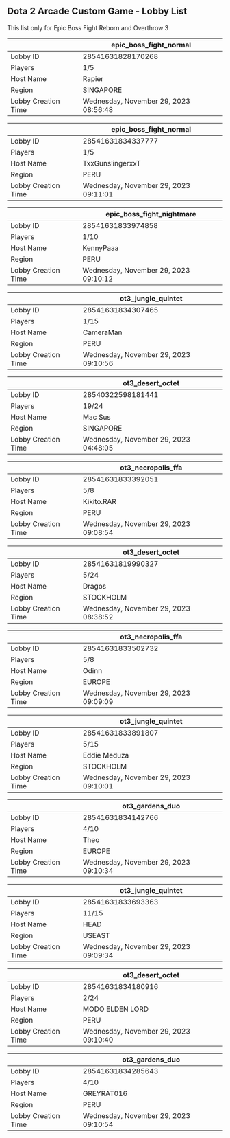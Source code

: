 ## Dota 2 Arcade Custom Game - Lobby List

This list only for Epic Boss Fight Reborn and Overthrow 3

|  | epic_boss_fight_normal |
| ------ | ------ |
| Lobby ID | 28541631828170268 |
| Players | 1/5 |
| Host Name | Rapier |
| Region | SINGAPORE |
| Lobby Creation Time | Wednesday, November 29, 2023 08:56:48 |


|  | epic_boss_fight_normal |
| ------ | ------ |
| Lobby ID | 28541631834337777 |
| Players | 1/5 |
| Host Name | TxxGunslingerxxT |
| Region | PERU |
| Lobby Creation Time | Wednesday, November 29, 2023 09:11:01 |


|  | epic_boss_fight_nightmare |
| ------ | ------ |
| Lobby ID | 28541631833974858 |
| Players | 1/10 |
| Host Name | KennyPaaa |
| Region | PERU |
| Lobby Creation Time | Wednesday, November 29, 2023 09:10:12 |


|  | ot3_jungle_quintet |
| ------ | ------ |
| Lobby ID | 28541631834307465 |
| Players | 1/15 |
| Host Name | CameraMan |
| Region | PERU |
| Lobby Creation Time | Wednesday, November 29, 2023 09:10:56 |


|  | ot3_desert_octet |
| ------ | ------ |
| Lobby ID | 28540322598181441 |
| Players | 19/24 |
| Host Name | Mac Sus |
| Region | SINGAPORE |
| Lobby Creation Time | Wednesday, November 29, 2023 04:48:05 |


|  | ot3_necropolis_ffa |
| ------ | ------ |
| Lobby ID | 28541631833392051 |
| Players | 5/8 |
| Host Name | Kikito.RAR |
| Region | PERU |
| Lobby Creation Time | Wednesday, November 29, 2023 09:08:54 |


|  | ot3_desert_octet |
| ------ | ------ |
| Lobby ID | 28541631819990327 |
| Players | 5/24 |
| Host Name | Dragos |
| Region | STOCKHOLM |
| Lobby Creation Time | Wednesday, November 29, 2023 08:38:52 |


|  | ot3_necropolis_ffa |
| ------ | ------ |
| Lobby ID | 28541631833502732 |
| Players | 5/8 |
| Host Name | Odinn |
| Region | EUROPE |
| Lobby Creation Time | Wednesday, November 29, 2023 09:09:09 |


|  | ot3_jungle_quintet |
| ------ | ------ |
| Lobby ID | 28541631833891807 |
| Players | 5/15 |
| Host Name | Eddie Meduza |
| Region | STOCKHOLM |
| Lobby Creation Time | Wednesday, November 29, 2023 09:10:01 |


|  | ot3_gardens_duo |
| ------ | ------ |
| Lobby ID | 28541631834142766 |
| Players | 4/10 |
| Host Name | Theo |
| Region | EUROPE |
| Lobby Creation Time | Wednesday, November 29, 2023 09:10:34 |


|  | ot3_jungle_quintet |
| ------ | ------ |
| Lobby ID | 28541631833693363 |
| Players | 11/15 |
| Host Name | HEAD |
| Region | USEAST |
| Lobby Creation Time | Wednesday, November 29, 2023 09:09:34 |


|  | ot3_desert_octet |
| ------ | ------ |
| Lobby ID | 28541631834180916 |
| Players | 2/24 |
| Host Name | MODO ELDEN LORD |
| Region | PERU |
| Lobby Creation Time | Wednesday, November 29, 2023 09:10:40 |


|  | ot3_gardens_duo |
| ------ | ------ |
| Lobby ID | 28541631834285643 |
| Players | 4/10 |
| Host Name | GREYRAT016 |
| Region | PERU |
| Lobby Creation Time | Wednesday, November 29, 2023 09:10:54 |


